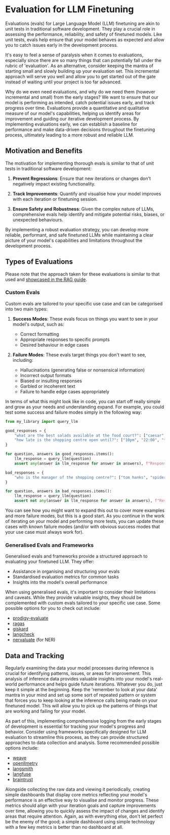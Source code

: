 # Evaluation for LLM Finetuning

Evaluations (evals) for Large Language Model (LLM) finetuning are akin to unit tests in traditional software development. They play a crucial role in assessing the performance, reliability, and safety of finetuned models. Like unit tests, evals help ensure that your model behaves as expected and allow you to catch issues early in the development process.

It's easy to feel a sense of paralysis when it comes to evaluations, especially since there are so many things that can potentially fall under the rubric of 'evaluation'. As an alternative, consider keeping the mantra of starting small and slowly building up your evaluation set. This incremental approach will serve you well and allow you to get started out of the gate instead of waiting until your project is too far advanced.

Why do we even need evaluations, and why do we need them (however incremental and small) from the early stages? We want to ensure that our model is performing as intended, catch potential issues early, and track progress over time. Evaluations provide a quantitative and qualitative measure of our model's capabilities, helping us identify areas for improvement and guiding our iterative development process. By implementing evaluations early, we can establish a baseline for performance and make data-driven decisions throughout the finetuning process, ultimately leading to a more robust and reliable LLM.

## Motivation and Benefits

The motivation for implementing thorough evals is similar to that of unit tests in traditional software development:

1. **Prevent Regressions**: Ensure that new iterations or changes don't negatively impact existing functionality.

2. **Track Improvements**: Quantify and visualise how your model improves with each iteration or finetuning session.

3. **Ensure Safety and Robustness**: Given the complex nature of LLMs, comprehensive evals help identify and mitigate potential risks, biases, or unexpected behaviours.

By implementing a robust evaluation strategy, you can develop more reliable, performant, and safe finetuned LLMs while maintaining a clear picture of your model's capabilities and limitations throughout the development process.

## Types of Evaluations

Please note that the approach taken for these evaluations is similar to that
used and [showcased in the RAG guide](../evaluation/README.md).

### Custom Evals

Custom evals are tailored to your specific use case and can be categorised into two main types:

1. **Success Modes**: These evals focus on things you want to see in your model's output, such as:
	- Correct formatting
	- Appropriate responses to specific prompts
	- Desired behaviour in edge cases

2. **Failure Modes**: These evals target things you don't want to see, including:
	- Hallucinations (generating false or nonsensical information)
	- Incorrect output formats
	- Biased or insulting responses
	- Garbled or incoherent text
	- Failure to handle edge cases appropriately

In terms of what this might look like in code, you can start off really simple and grow as your needs and understanding expand. For example, you could test some success and failure modes simply in the following way:

```python
from my_library import query_llm

good_responses = {
    "what are the best salads available at the food court?": ["caesar", "italian"],
    "how late is the shopping centre open until?": ["10pm", "22:00", "ten"]
}

for question, answers in good_responses.items():
    llm_response = query_llm(question)
    assert any(answer in llm_response for answer in answers), f"Response does not contain any of the expected answers: {answers}"

bad_responses = {
    "who is the manager of the shopping centre?": ["tom hanks", "spiderman"]
}

for question, answers in bad_responses.items():
    llm_response = query_llm(question)
    assert not any(answer in llm_response for answer in answers), f"Response contains an unexpected answer: {llm_response}"
```

You can see how you might want to expand this out to cover more examples and more failure modes, but this is a good start. As you continue in the work of iterating on your model and performing more tests, you can update these cases with known failure modes (and/or with obvious success modes that your use case must always work for).

### Generalised Evals and Frameworks

Generalised evals and frameworks provide a structured approach to evaluating your finetuned LLM. They offer:

- Assistance in organising and structuring your evals
- Standardised evaluation metrics for common tasks
- Insights into the model's overall performance

When using generalised evals, it's important to consider their limitations and caveats. While they provide valuable insights, they should be complemented with custom evals tailored to your specific use case. Some possible options for you to check out include:

- [prodigy-evaluate](https://github.com/explosion/prodigy-evaluate?tab=readme-ov-file)
- [ragas](https://docs.ragas.io/en/stable/getstarted/monitoring.html)
- [giskard](https://docs.giskard.ai/en/stable/getting_started/quickstart/quickstart_llm.html)
- [langcheck](https://github.com/citadel-ai/langcheck)
- [nervaluate](https://github.com/MantisAI/nervaluate) (for NER)

## Data and Tracking

Regularly examining the data your model processes during inference is crucial for identifying patterns, issues, or areas for improvement. This analysis of inference data provides valuable insights into your model's real-world performance and helps guide future iterations. Whatever you do, just keep it simple at the beginning. Keep the 'remember to look at your data' mantra in your mind and set up some sort of repeated pattern or system that forces you to keep looking at the inference calls being made on your finetuned model. This will allow you to pick up the patterns of things that are working and failing for your model.

As part of this, implementing comprehensive logging from the early stages of development is essential for tracking your model's progress and behavior. Consider using frameworks specifically designed for LLM evaluation to streamline this process, as they can provide structured approaches to data collection and analysis. Some recommended possible options include:

- [weave](https://github.com/wandb/weave)
- [openllmetry](https://github.com/traceloop/openllmetry)
- [langsmith](https://smith.langchain.com/)
- [langfuse](https://langfuse.com/)
- [braintrust](https://www.braintrust.dev/)

Alongside collecting the raw data and viewing it periodically, creating simple
dashboards that display core metrics reflecting your model's performance is an
effective way to visualise and monitor progress. These metrics should align with
your iteration goals and capture improvements over time, allowing you to quickly
assess the impact of changes and identify areas that require attention. Again,
as with everything else, don't let perfect be the enemy of the good; a simple
dashboard using  simple technology with a few key metrics is better than no
dashboard at all.
